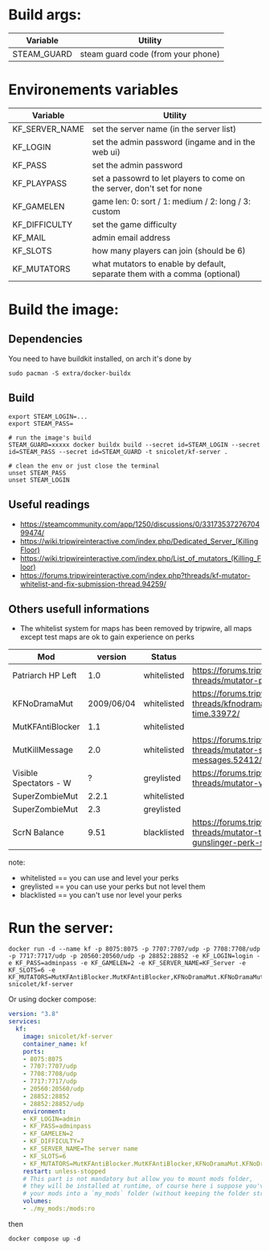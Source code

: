 # Build args:
|Variable       | Utility                                         |
|---------------|-------------------------------------------------|
|STEAM_GUARD    | steam guard code (from your phone)              |

# Environements variables
|Variable         | Utility                                                                   |
|-----------------|---------------------------------------------------------------------------|
|KF_SERVER_NAME   | set the server name (in the server list)                                  |
|KF_LOGIN         | set the admin password (ingame and in the web ui)                         |
|KF_PASS          | set the admin password                                                    |
|KF_PLAYPASS      | set a passowrd to let players to come on the server, don't set for none   |
|KF_GAMELEN       | game len: 0: sort / 1: medium / 2: long / 3: custom                       |
|KF_DIFFICULTY    | set the game difficulty                                                   |
|KF_MAIL          | admin email address                                                       |
|KF_SLOTS         | how many players can join (should be 6)                                   |
|KF_MUTATORS      | what mutators to enable by default, separate them with a comma (optional) |

# Build the image:
## Dependencies
You need to have buildkit installed, on arch it's done by
```shell
sudo pacman -S extra/docker-buildx
```

## Build
```shell
export STEAM_LOGIN=...
export STEAM_PASS=

# run the image's build
STEAM_GUARD=xxxxx docker buildx build --secret id=STEAM_LOGIN --secret id=STEAM_PASS --secret id=STEAM_GUARD -t snicolet/kf-server .

# clean the env or just close the terminal
unset STEAM_PASS
unset STEAM_LOGIN
```

## Useful readings
- https://steamcommunity.com/app/1250/discussions/0/3317353727670499474/
- https://wiki.tripwireinteractive.com/index.php/Dedicated_Server_(KillingFloor)
- https://wiki.tripwireinteractive.com/index.php/List_of_mutators_(Killing_Floor)
- https://forums.tripwireinteractive.com/index.php?threads/kf-mutator-whitelist-and-fix-submission-thread.94259/

## Others usefull informations
- The whitelist system for maps has been removed by tripwire, all maps except test maps are ok to gain experience on perks

| Mod                     |            version | Status        | Url                                                                                                  |
|-------------------------|--------------------|---------------|------------------------------------------------------------------------------------------------------|
| Patriarch HP Left	      |                1.0 | whitelisted   | https://forums.tripwireinteractive.com/index.php?threads/mutator-patriarch-hp-left.46296/            |
| KFNoDramaMut            |         2009/06/04 | whitelisted   | https://forums.tripwireinteractive.com/index.php?threads/kfnodramamut-disable-random-zed-time.33972/ |
| MutKFAntiBlocker        |                1.1 | whitelisted   |                                                                                                      |
| MutKillMessage       	  |                2.0 | whitelisted   | https://forums.tripwireinteractive.com/index.php?threads/mutator-specimen-kill-messages.52412/       |
| Visible Spectators - W  |                  ? | greylisted    | https://forums.tripwireinteractive.com/index.php?threads/mutator-visible-spectators.83133/           |
| SuperZombieMut          |              2.2.1 | whitelisted   | |
| SuperZombieMut          |              2.3   | greylisted    | |
| ScrN Balance            |              9.51  | blacklisted   | https://forums.tripwireinteractive.com/index.php?threads/mutator-total-game-balance-gunslinger-perk-scrn-balance.82615/ |

note:
- whitelisted == you can use and level your perks
- greylisted == you can use your perks but not level them
- blacklisted == you can't use nor level your perks

# Run the server:
```shell
docker run -d --name kf -p 8075:8075 -p 7707:7707/udp -p 7708:7708/udp -p 7717:7717/udp -p 20560:20560/udp -p 28852:28852 -e KF_LOGIN=login -e KF_PASS=adminpass -e KF_GAMELEN=2 -e KF_SERVER_NAME=KF_Server -e KF_SLOTS=6 -e KF_MUTATORS=MutKFAntiBlocker.MutKFAntiBlocker,KFNoDramaMut.KFNoDramaMut,KFPatHPLeft.MutPatHPLeft,MutKillMessage.MutKillMessage snicolet/kf-server
```

Or using docker compose:
```yaml
version: "3.8"
services:
  kf:
    image: snicolet/kf-server
    container_name: kf
    ports:
    - 8075:8075
    - 7707:7707/udp
    - 7708:7708/udp
    - 7717:7717/udp
    - 20560:20560/udp
    - 28852:28852
    - 28852:28852/udp
    environment:
    - KF_LOGIN=admin
    - KF_PASS=adminpass
    - KF_GAMELEN=2
    - KF_DIFFICULTY=7
    - KF_SERVER_NAME=The server name
    - KF_SLOTS=6
    - KF_MUTATORS=MutKFAntiBlocker.MutKFAntiBlocker,KFNoDramaMut.KFNoDramaMut,KFPatHPLeft.MutPatHPLeft,MutKillMessage.MutKillMessage
    restart: unless-stopped
    # This part is not mandatory but allow you to mount mods folder,
    # they will be installed at runtime, of course here i suppose you've put
    # your mods into a `my_mods` folder (without keeping the folder structure)
    volumes:
    - ./my_mods:/mods:ro

```

then
```shell
docker compose up -d
```
